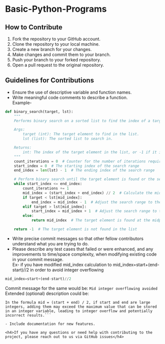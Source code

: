 # Basic-Python-Programs


## How to Contribute

1. Fork the repository to your GitHub account.
2. Clone the repository to your local machine.
3. Create a new branch for your changes.
4. Make changes and commit them to your branch.
5. Push your branch to your forked repository.
6. Open a pull request to the original repository.

## Guidelines for Contributions

- Ensure the use of descriptive variable and function names.
- Write meaningful code comments to describe a function.</br>
Example-
```python
def binary_search(target, lst):
    """
    Performs binary search on a sorted list to find the index of a target element.

    Args:
        target (int): The target element to find in the list.
        lst (list): The sorted list to search in.

    Returns:
        int: The index of the target element in the list, or -1 if it is not found.
    """
    count_iterations = 0  # Counter for the number of iterations required to perform the search
    start_index = 0  # The starting index of the search range
    end_index = len(lst) - 1  # The ending index of the search range

    # Perform binary search until the target element is found or the search range is exhausted
    while start_index <= end_index:
        count_iterations += 1
        mid_index = (start_index + end_index) // 2  # Calculate the midpoint index of the search range
        if target < lst[mid_index]:
            end_index = mid_index - 1  # Adjust the search range to the lower half
        elif target > lst[mid_index]:
            start_index = mid_index + 1  # Adjust the search range to the upper half
        else:
            return mid_index  # The target element is found at the midpoint index

    return -1  # The target element is not found in the list
```
- Write precise commit messages so that other fellow contributors understand what you are trying to do.
- Please describe any test cases that failed or were enhanced, and any improvements to time/space complexity, when modifying existing code in your commit message.</br>
Ex- if you have modified mid_index calculation to mid_index=start+(end-start)//2 in order to avoid integer overflowing
```python
mid_index=start+(end-start)//2
```
Commit message for the same would be:
```Mid integer overflowing avoided```
Extended (optional) description could be:
```The benefit of this formula is that it avoids integer overflow when calculating the midpoint index for large values of start and end.
In the formula mid = (start + end) / 2, if start and end are large integers, adding them may exceed the maximum value that can be stored in an integer variable, leading to integer overflow and potentially incorrect results.```

- Include documentation for new features.

<h4>If you have any questions or need help with contributing to the project, please reach out to us via GitHub issues</h4>

